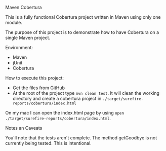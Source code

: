 Maven Cobertura

This is a fully functional Cobertura project written in Maven using only one module.

The purpose of this project is to demonstrate how to have Cobertura on a single Maven project.

Environment:

* Maven
* jUnit
* Cobertura


How to execute this project:

* Get the files from GitHub
* At the root of the project type `mvn clean test`. It will clean the working directory
and create a cobertura project in `./target/surefire-reports/cobertura/index.html`

On my mac I can open the index.html page by using `open ./target/surefire-reports/cobertura/index.html`.

Notes an Caveats

You'll note that the tests aren't complete. The method getGoodbye is not currently being tested. This is intentional.
  
